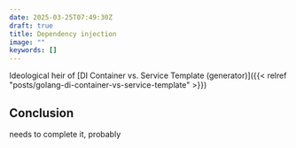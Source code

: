 ```yaml
---
date: 2025-03-25T07:49:30Z
draft: true
title: Dependency injection
image: ""
keywords: []
---
```


Ideological heir of [DI Container vs. Service Template
(generator)]({{< relref "posts/golang-di-container-vs-service-template" >}})

## Conclusion

needs to complete it, probably
